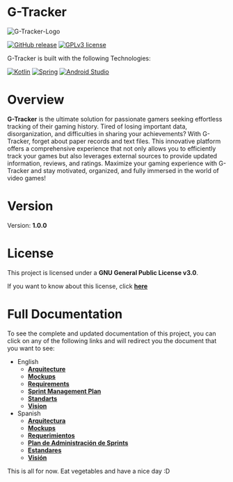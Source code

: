 # G-Tracker

![G-Tracker-Logo](/Images/G-Tracker%20Documentación%20con%20Fondo.png)

[![GitHub release](https://img.shields.io/github/v/release/sh4dow18/G-Tracker?style=for-the-badge)](https://github.com/Heroic-Games-Launcher/HeroicGamesLauncher/releases/latest)
[![GPLv3 license](https://img.shields.io/github/license/sh4dow18/G-Tracker?style=for-the-badge&color=blue)](https://github.com/sh4dow18/G-Tracker/blob/dev/LICENSE)

G-Tracker is built with the following Technologies:

[![Kotlin](https://img.shields.io/badge/Kotlin-7F52FF?style=for-the-badge&logo=kotlin&labelColor=gray)](https://kotlinlang.org)
[![Spring](https://img.shields.io/badge/Spring-80EA6E?style=for-the-badge&logo=spring&labelColor=gray)](https://spring.io)
[![Android Studio](https://img.shields.io/badge/Android%20Studio-50AD55?style=for-the-badge&logo=android-studio&labelColor=gray)](https://developer.android.com/studio)

# Overview

**G-Tracker** is the ultimate solution for passionate gamers seeking effortless tracking of their gaming history. Tired of losing important data, disorganization, and difficulties in sharing your achievements? With G-Tracker, forget about paper records and text files. This innovative platform offers a comprehensive experience that not only allows you to efficiently track your games but also leverages external sources to provide updated information, reviews, and ratings. Maximize your gaming experience with G-Tracker and stay motivated, organized, and fully immersed in the world of video games!

# Version

Version: **1.0.0**

# License

This project is licensed under a **GNU General Public License v3.0**.

If you want to know about this license, click
**[here](https://www.gnu.org/licenses/gpl-3.0.html)**

# Full Documentation

To see the complete and updated documentation of this project, you can click on any of the following links and will redirect you the document that you want to see:

- English
  - **[Arquitecture](/Docs/English/Arquitecture.md)**
  - **[Mockups](/Docs/English/Mockups.md)**
  - **[Requirements](/Docs/English/Requirements.md)**
  - **[Sprint Management Plan](/Docs/English/Sprint-Management-Plan.md)**
  - **[Standarts](/Docs/English/Standards.md)**
  - **[Vision](/Docs/English/Vision.md)**
- Spanish
  - **[Arquitectura](/Docs/Spanish/Arquitectura-Es.md)**
  - **[Mockups](/Docs/Spanish/Mockups-Es.md)**
  - **[Requerimientos](/Docs/Spanish/Requerimientos-Es.md)**
  - **[Plan de Administración de Sprints](/Docs/Spanish/Plan-de-Administración-de-Sprints-Es.md)**
  - **[Estandares](/Docs/Spanish/Estandares-Es.md)**
  - **[Visión](/Docs/Spanish/Vision-Es.md)**

This is all for now. Eat vegetables and have a nice day :D
